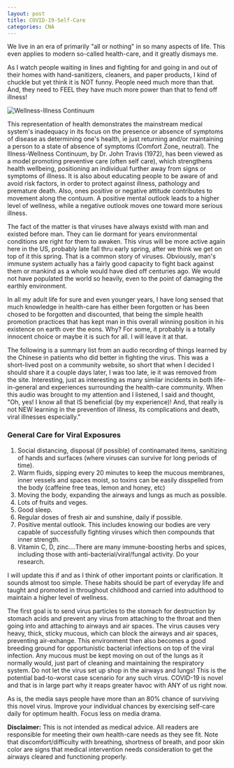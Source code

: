 ```yaml
---
layout: post
title: COVID-19-Self-Care
categories: CNA
---
```


We live in an era of primarily "all or nothing" in so many aspects of life. This even applies to modern so-called health-care, and it greatly dismays me.

As I watch people waiting in lines and fighting for and going in and out of their homes with hand-sanitizers, cleaners, and paper products, I kind of chuckle but yet think it is NOT funny. People need much more than that. And, they need to FEEL they have much more power than that to fend off illness!

![Wellness-Illness Continuum](https://www.keepandshare.com/userpics/h/e/a/r/tnhandstraining/2020-03/sb/continuum-68917881.jpg?ts=1585255348)

This representation of health demonstrates the mainstream medical system's inadequacy in its focus on the presence or absence of symptoms of disease as determining one's health, ie just returning and/or maintaining a person to a state of absence of symptoms (Comfort Zone, neutral). The Illness-Wellness Continuum, by Dr. John Travis (1972), has been viewed as a model promoting preventive care (often self care), which strengthens health wellbeing, positioning an individual further away from signs or symptoms of illness. It is also about educating people to be aware of and avoid risk factors, in order to protect against illness, pathology and premature death. Also, ones positive or negative attitude contributes to movement along the contuum. A positive mental outlook leads to a higher level of wellness, while a negative outlook moves one toward more serious illness.

The fact of the matter is that viruses have always existd with man and existed before man. They can lie dormant for years environmental conditions are right for them to awaken. This virus will be more active again here in the US, probably late fall thru early spring, after we think we get on top of it this spring. That is a common story of viruses. Obviously, man's immune system actually has a fairly good capacity to fight back against them or mankind as a whole would have died off centuries ago. We would not have populated the world so heavily, even to the point of damaging the earthly environment.

In all my adult life for sure and even younger years, I have long sensed that much knowledge in health-care has either been forgotten or has been chosed to be forgotten and discounted, that being the simple health promotion practices that has kept man in this overall winning position in his existence on earth over the eons. Why? For some, it probably is a totally innocent choice or maybe it is such for all. I will leave it at that.

The following is a summary list from an audio recording of things learned by the Chinese in patients who did better in fighting the virus. This was a short-lived post on a community website, so short that when I decided I should share it a couple days later, I was too late, ie it was removed from the site. Interesting, just as interesting as many similar incidents in both life-in-general and experiences surrounding the health-care community. When this audio was brought to my attention and I listened, I said and thought, "Oh, yes! I know all that IS beneficial (by my experience)! And, that really is not NEW learning in the prevention of illness, its complications and death, viral illnesses especially."

### General Care for Viral Exposures

1. Social distancing, disposal (if possible) of continamated items, sanitizing of hands and surfaces (where viruses can survive for long periods of time).
2. Warm fluids, sipping every 20 minutes to keep the mucous membranes, inner vessels and spaces moist, so toxins can be easily disspelled from the body (caffeine free teas, lemon and honey, etc)
3. Moving the body, expanding the airways and lungs as much as possible.
4. Lots of fruits and veges.
5. Good sleep.
6. Regular doses of fresh air and sunshine, daily if possible.
7. Positive mental outlook. This includes knowing our bodies are very capable of successfully fighting viruses which then compounds that inner strength.
8. Vitamin C, D, zinc....There are many immune-boosting herbs and spices, including those with anti-bacterial/viral/fungal activity. Do your research.

I will update this if and as I think of other important points or clarification. It sounds almost too simple. These habits should be part of everyday life and taught and promoted in throughout childhood and carried into adulthood to maintain a higher level of wellness. 

The first goal is to send virus particles to the stomach for destruction by stomach acids and prevent any virus from attaching to the throat and then going into and attaching to airways and air spaces. The virus causes very heavy, thick, sticky mucous, which can block the airways and air spaces, preventing air-exhange. This environment then also becomes a good breeding ground for opportunistic bacterial infections on top of the viral infection. Any mucous must be kept moving on out of the lungs as it normally would, just part of cleaning and maintaining the respiratory system. Do not let the virus set up shop in the airways and lungs! This is the potential bad-to-worst case scenario for any such virus. COVID-19 is novel and that is in large part why it reaps greater havoc with ANY of us right now.

As is, the media says people have more than an 80% chance of surviving this novel virus. Improve your individual chances by exercising self-care daily for optimum health. Focus less on media drama.

**Disclaimer:** This is not intended as medical advice. All readers are responsible for meeting their own health-care needs as they see fit. Note that discomfort/difficulty with breathing, shortness of breath, and poor skin color are signs that medical intervention needs consideration to get the airways cleared and functioning properly.
